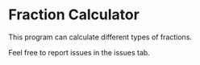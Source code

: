 # Fraction Calculator
This program can calculate different types of fractions.

Feel free to report issues in the issues tab.

